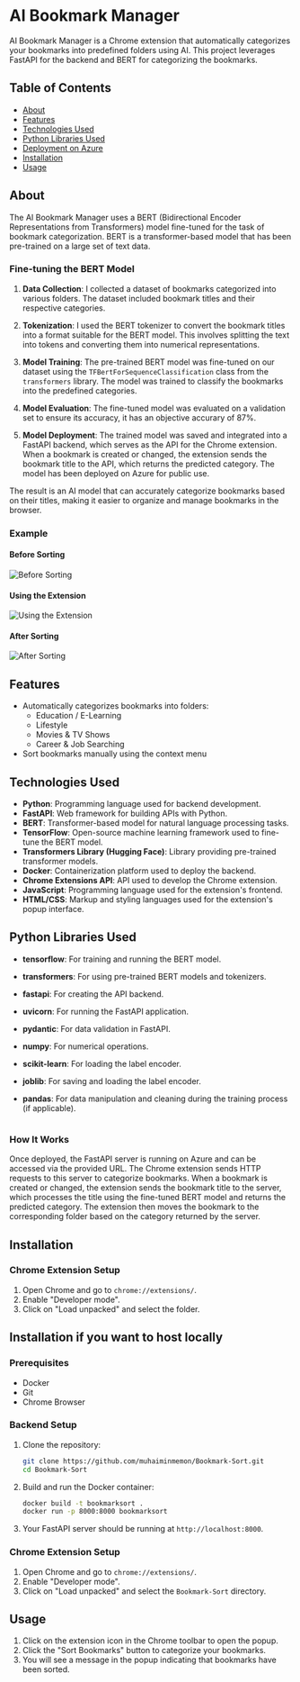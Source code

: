 # AI Bookmark Manager

AI Bookmark Manager is a Chrome extension that automatically categorizes your bookmarks into predefined folders using AI. This project leverages FastAPI for the backend and BERT for categorizing the bookmarks.

## Table of Contents

- [About](#about)
- [Features](#features)
- [Technologies Used](#technologies-used)
- [Python Libraries Used](#python-libraries-used)
- [Deployment on Azure](#deployment-on-azure)
- [Installation](#installation)
- [Usage](#usage)

## About

The AI Bookmark Manager uses a BERT (Bidirectional Encoder Representations from Transformers) model fine-tuned for the task of bookmark categorization. BERT is a transformer-based model that has been pre-trained on a large set of text data. 

### Fine-tuning the BERT Model

1. **Data Collection**: I collected a dataset of bookmarks categorized into various folders. The dataset included bookmark titles and their respective categories.

3. **Tokenization**: I used the BERT tokenizer to convert the bookmark titles into a format suitable for the BERT model. This involves splitting the text into tokens and converting them into numerical representations.

4. **Model Training**: The pre-trained BERT model was fine-tuned on our dataset using the `TFBertForSequenceClassification` class from the `transformers` library. The model was trained to classify the bookmarks into the predefined categories.

5. **Model Evaluation**: The fine-tuned model was evaluated on a validation set to ensure its accuracy, it has an objective accurary of 87%.

6. **Model Deployment**: The trained model was saved and integrated into a FastAPI backend, which serves as the API for the Chrome extension. When a bookmark is created or changed, the extension sends the bookmark title to the API, which returns the predicted category. The model has been deployed on Azure for public use.

The result is an AI model that can accurately categorize bookmarks based on their titles, making it easier to organize and manage bookmarks in the browser.

### Example

#### Before Sorting
![Before Sorting](https://github.com/muhaiminmemon/Bookmark-Sort/blob/master/before%20sorting.png)

#### Using the Extension
![Using the Extension](https://github.com/muhaiminmemon/Bookmark-Sort/blob/master/using%20the%20ext.png)

#### After Sorting
![After Sorting](https://github.com/muhaiminmemon/Bookmark-Sort/blob/master/after%20the%20ext.png)

## Features

- Automatically categorizes bookmarks into folders:
  - Education / E-Learning
  - Lifestyle
  - Movies & TV Shows
  - Career & Job Searching
- Sort bookmarks manually using the context menu

## Technologies Used

- **Python**: Programming language used for backend development.
- **FastAPI**: Web framework for building APIs with Python.
- **BERT**: Transformer-based model for natural language processing tasks.
- **TensorFlow**: Open-source machine learning framework used to fine-tune the BERT model.
- **Transformers Library (Hugging Face)**: Library providing pre-trained transformer models.
- **Docker**: Containerization platform used to deploy the backend.
- **Chrome Extensions API**: API used to develop the Chrome extension.
- **JavaScript**: Programming language used for the extension's frontend.
- **HTML/CSS**: Markup and styling languages used for the extension's popup interface.

## Python Libraries Used

- **tensorflow**: For training and running the BERT model.
- **transformers**: For using pre-trained BERT models and tokenizers.
- **fastapi**: For creating the API backend.
- **uvicorn**: For running the FastAPI application.
- **pydantic**: For data validation in FastAPI.
- **numpy**: For numerical operations.
- **scikit-learn**: For loading the label encoder.
- **joblib**: For saving and loading the label encoder.
- **pandas**: For data manipulation and cleaning during the training process (if applicable).
  
    ```
### How It Works

Once deployed, the FastAPI server is running on Azure and can be accessed via the provided URL. The Chrome extension sends HTTP requests to this server to categorize bookmarks. When a bookmark is created or changed, the extension sends the bookmark title to the server, which processes the title using the fine-tuned BERT model and returns the predicted category. The extension then moves the bookmark to the corresponding folder based on the category returned by the server.

## Installation

### Chrome Extension Setup

1. Open Chrome and go to `chrome://extensions/`.
2. Enable "Developer mode".
3. Click on "Load unpacked" and select the folder.

## Installation if you want to host locally

### Prerequisites

- Docker
- Git
- Chrome Browser

### Backend Setup

1. Clone the repository:

    ```sh
    git clone https://github.com/muhaiminmemon/Bookmark-Sort.git
    cd Bookmark-Sort
    ```

2. Build and run the Docker container:

    ```sh
    docker build -t bookmarksort .
    docker run -p 8000:8000 bookmarksort
    ```

3. Your FastAPI server should be running at `http://localhost:8000`.

### Chrome Extension Setup

1. Open Chrome and go to `chrome://extensions/`.
2. Enable "Developer mode".
3. Click on "Load unpacked" and select the `Bookmark-Sort` directory.

## Usage

1. Click on the extension icon in the Chrome toolbar to open the popup.
2. Click the "Sort Bookmarks" button to categorize your bookmarks.
3. You will see a message in the popup indicating that bookmarks have been sorted.
